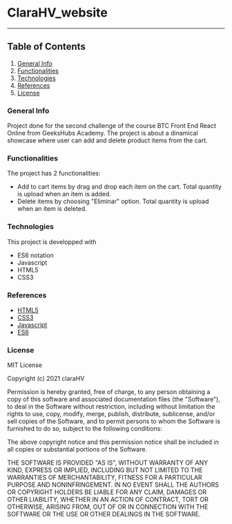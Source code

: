 # ClaraHV_website

***

## Table of Contents
1. [General Info](#general-info)
2. [Functionalities](#functionalities)
3. [Technologies](#technologies)
4. [References](#references)
5. [License](#license)


### General Info

Project done for the second challenge of the course BTC Front End React Online from GeeksHubs Academy.
The project is about a dinamical showcase where user can add and delete product items from the cart.

### Functionalities

The project has 2 functionalities:

- Add to cart items by drag and drop each item on the cart. Total quantity is upload when an item is added.
- Delete items by choosing "Eliminar" option. Total quantity is upload when an item is deleted.

### Technologies

This project is developped with

* ES6 notation
* Javascript
* HTML5
* CSS3

### References

* [HTML5](https://htmlreference.io/)
* [CSS3](https://cssreference.io/)
* [Javascript](https://devdocs.io/javascript/)
* [ES6](https://262.ecma-international.org/6.0/)

### License

MIT License

Copyright (c) 2021 claraHV

Permission is hereby granted, free of charge, to any person obtaining a copy
of this software and associated documentation files (the "Software"), to deal
in the Software without restriction, including without limitation the rights
to use, copy, modify, merge, publish, distribute, sublicense, and/or sell
copies of the Software, and to permit persons to whom the Software is
furnished to do so, subject to the following conditions:

The above copyright notice and this permission notice shall be included in all
copies or substantial portions of the Software.

THE SOFTWARE IS PROVIDED "AS IS", WITHOUT WARRANTY OF ANY KIND, EXPRESS OR
IMPLIED, INCLUDING BUT NOT LIMITED TO THE WARRANTIES OF MERCHANTABILITY,
FITNESS FOR A PARTICULAR PURPOSE AND NONINFRINGEMENT. IN NO EVENT SHALL THE
AUTHORS OR COPYRIGHT HOLDERS BE LIABLE FOR ANY CLAIM, DAMAGES OR OTHER
LIABILITY, WHETHER IN AN ACTION OF CONTRACT, TORT OR OTHERWISE, ARISING FROM,
OUT OF OR IN CONNECTION WITH THE SOFTWARE OR THE USE OR OTHER DEALINGS IN THE
SOFTWARE.
